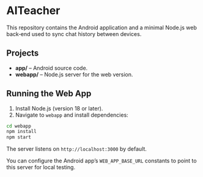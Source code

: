 # AITeacher

This repository contains the Android application and a minimal Node.js web back‑end used to sync chat history between devices.

## Projects

- **app/** – Android source code.
- **webapp/** – Node.js server for the web version.

## Running the Web App

1. Install Node.js (version 18 or later).
2. Navigate to `webapp` and install dependencies:

```bash
cd webapp
npm install
npm start
```

The server listens on `http://localhost:3000` by default.

You can configure the Android app’s `WEB_APP_BASE_URL` constants to point to this server for local testing.
